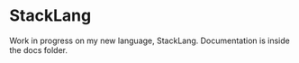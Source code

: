 # StackLang

Work in progress on my new language, StackLang. Documentation is inside the docs folder.
